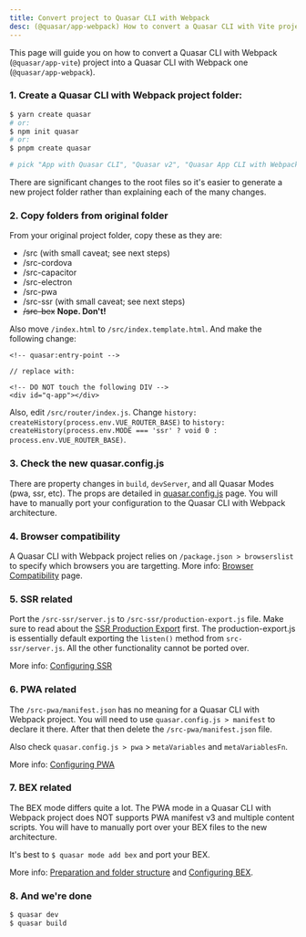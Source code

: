 ```yaml
---
title: Convert project to Quasar CLI with Webpack
desc: (@quasar/app-webpack) How to convert a Quasar CLI with Vite project to a Quasar CLI with Webpack one.
---
```


This page will guide you on how to convert a Quasar CLI with Webpack (`@quasar/app-vite`) project into a Quasar CLI with Webpack one (`@quasar/app-webpack`).

### 1. Create a Quasar CLI with Webpack project folder:

```bash
$ yarn create quasar
# or:
$ npm init quasar
# or:
$ pnpm create quasar

# pick "App with Quasar CLI", "Quasar v2", "Quasar App CLI with Webpack"
```

There are significant changes to the root files so it's easier to generate a new project folder rather than explaining each of the many changes.

### 2. Copy folders from original folder

From your original project folder, copy these as they are:
  * /src (with small caveat; see next steps)
  * /src-cordova
  * /src-capacitor
  * /src-electron
  * /src-pwa
  * /src-ssr (with small caveat; see next steps)
  * ~~/src-bex~~ **Nope. Don't!**

Also move `/index.html` to `/src/index.template.html`. And make the following change:

```
<!-- quasar:entry-point -->

// replace with:

<!-- DO NOT touch the following DIV -->
<div id="q-app"></div>
```

Also, edit `/src/router/index.js`. Change `history: createHistory(process.env.VUE_ROUTER_BASE)` to `history: createHistory(process.env.MODE === 'ssr' ? void 0 : process.env.VUE_ROUTER_BASE)`.

### 3. Check the new quasar.config.js

There are property changes in `build`, `devServer`, and all Quasar Modes (pwa, ssr, etc). The props are detailed in [quasar.config.js](/quasar-cli-webpack/quasar-config-js) page. You will have to manually port your configuration to the Quasar CLI with Webpack architecture.

### 4. Browser compatibility

A Quasar CLI with Webpack project relies on `/package.json > browserslist` to specify which browsers you are targetting. More info: [Browser Compatibility](/quasar-cli-webpack/browser-compatibility) page.

### 5. SSR related

Port the `/src-ssr/server.js` to `/src-ssr/production-export.js` file. Make sure to read about the [SSR Production Export](/quasar-cli-webpack/developing-ssr/ssr-production-export) first. The production-export.js is essentially default exporting the `listen()` method from `src-ssr/server.js`. All the other functionality cannot be ported over.

More info: [Configuring SSR](/quasar-cli-webpack/developing-ssr/configuring-ssr)

### 6. PWA related

The `/src-pwa/manifest.json` has no meaning for a Quasar CLI with Webpack project. You will need to use `quasar.config.js > manifest` to declare it there. After that then delete the `/src-pwa/manifest.json` file.

Also check `quasar.config.js > pwa` > `metaVariables` and `metaVariablesFn`.

More info: [Configuring PWA](/quasar-cli-webpack/developing-pwa/configuring-pwa)

### 7. BEX related

The BEX mode differs quite a lot. The PWA mode in a Quasar CLI with Webpack project does NOT supports PWA manifest v3 and multiple content scripts. You will have to manually port over your BEX files to the new architecture.

It's best to `$ quasar mode add bex` and port your BEX.

More info: [Preparation and folder structure](/quasar-cli-webpack/developing-browser-extensions/preparation#2-understand-the-anatomy-of-src-bex) and [Configuring BEX](/quasar-cli-webpack/developing-browser-extensions/configuring-bex).

### 8. And we're done

```bash
$ quasar dev
$ quasar build
```
